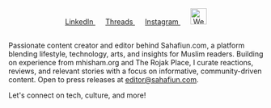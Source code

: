 <!-- Social Links Section -->
<div style="text-align:center; margin-bottom: 30px;">
  <a href="https://www.linkedin.com/in/mhisham" target="_blank" style="margin: 0 10px;">
    LinkedIn
  </a>
  <a href="https://www.threads.net/@mhishamsg" target="_blank" style="margin: 0 10px;">
    Threads
  </a>
    <a href="https://instagram.com/mhishamsg" target="_blank" style="margin: 0 10px;">
    Instagram
  </a>
  <a href="https://sahafiun.com" target="_blank" style="margin: 0 10px;">
    <img src="https://sahafiun.com/wp-content/uploads/2023/03/cropped-mhlshamsg-1-scaled-1.webp" alt="Website" width="32" height="32">
  </a>
</div>

Passionate content creator and editor behind Sahafiun.com, a platform blending lifestyle, technology, arts, and insights for Muslim readers. Building on experience from mhisham.org and The Rojak Place, I curate reactions, reviews, and relevant stories with a focus on informative, community-driven content. Open to press releases at <editor@sahafiun.com>.

Let's connect on tech, culture, and more!
